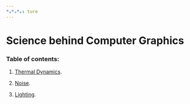 ```yaml
---
ᴴₒᴴₒᴴₒ: ture
---
```


# **Science behind Computer Graphics**

### **Table of contents:**

1. [Thermal Dynamics](Thermal/README.md).

2. [Noise](Noise/README.md).

2. [Lighting](Light/README.md).